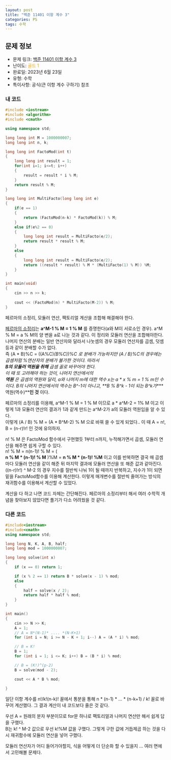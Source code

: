 ```yaml
---
layout: post
title: "백준 11401 이항 계수 3"
categories: PS
tags: 수학
---
```


## 문제 정보
- 문제 링크: [백준 11401 이항 계수 3](https://www.acmicpc.net/problem/11401)
- 난이도: <span style="color:#FFA500">골드 1</span>
- 완료일: 2023년 6월 23일
- 유형: 수학
- 특이사항: 공식(큰 이항 계수 구하기) 참조

### 내 코드

```C++
#include <iostream>
#include <algorithm>
#include <cmath>

using namespace std;

long long int M = 1000000007;
long long int n, k;

long long int FactoMod(int t)
{
	long long int result = 1;
	for(int i=1; i<=t; i++)
	{
		result = result * i % M;
	}
	return result % M;
}

long long int MultiFacto(long long int e)
{
	if(e == 1)
	{
		return (FactoMod(n-k) * FactoMod(k)) % M;
	}
	else if(e%2 == 0)
	{
		long long int result = MultiFacto(e/2);
		return result * result % M;
	}
	else
	{
		long long int result = MultiFacto(e/2);
		return ((result * result) % M * (MultiFacto(1) % M)) %M;	
	}
}

int main(void)
{	
	cin >> n >> k;
	
	cout << (FactoMod(n) * MultiFacto(M-2)) % M;
}
```

페르마의 소정리, 모듈러 연산, 팩토리얼 계산을 조합해 해결해야 한다.

[페르마의 소정리](<https://rebro.kr/105>)는 **a^M-1 % M = 1 % M** 를 증명한다(a와 M이 서로소인 경우). a^M % M = a % M의 양 변을 a로 나눈 것과 같다. 이 정리와 모듈러 연산을 조합해야한다.  
나머지 연산의 분배는 일반 연산자와 달라서 나눗셈의 경우 모듈러 연산자를 곱셈, 덧셈 등과 같이 분배할 수가 없다.  
즉 (A * B)%C = ((A%C)*(B%C))%C 로 분배가 가능하지만 (A / B)%C의 경우에는 곱셈처럼 %연산자의 분배가 불가한 것이다. 따라서   
**B의 모듈러 역원을 취해** 곱셈 꼴로 바꾸어야 한다.  
이 때 또 고려해야 하는 것이, 나머지 연산에서의   
**역원** 은 곱셈의 역원와 달리, a와 나머지 m에 대한 역수 x는 a * x % m = 1 % m인 수이다. B의 나머지 연산에서의 역수는 B^-1이 아니고, **B % B^k - 1이 되는 B^k가****역원(역수)****인 것** 이다.

페르마의 소정리를 이용해, a^M-1 % M = 1 % M 이므로 a * a^M-2 = 1% M 이고 이렇게 1과 모듈러 연산의 결과가 1과 같게 만드는 a^M-2가 a의 모듈러 역원임을 알 수 있다.   
이렇게 (A / B) % M = (A * B^M-2) % M 으로 바꿔 쓸 수 있게 되었다.. 이 때 A = n!, B = (n-r)!r! 인 것에 유의하자.  

n! % M 은 FactoMod 함수에서 구현했듯 1부터 n까지, 누적해가면서 곱셈, 모듈러 연산을 해주면 쉽게 구할 수 있다.  
n! % M = n(n-1)! % M = (  
**n % M * (n-1)! % M** )%M = **n % M * (n-1)! %M** 이고 이를 반복하면 결국 매 곱셈마다 모듈러 연산을 같이 해준 뒤 마지막 결과에 모듈러 연산을 또 해준 값과 같아진다.  
((n-r)!r!) ^ M-2 의 경우 지수를 절반씩 나눠 1이 될 때까지 반복하고, 지수가 1이 되면 밑을 FactoMod함수를 이용해 계산한다. 이렇게 매개변수를 절반씩 줄여가는 방식의 재귀함수를 이용해서 계산할 수 있었다.  

계산을 다 하고 나면 코드 자체는 간단해진다. 페르마의 소정리부터 해서 여러 수학적 개념을 찾아보지 않았다면 풀기가 다소 어려웠을 것 같다.

### 다른 코드

```C++
#include<iostream>
#include<cmath>
using namespace std;

long long N, K, A, B, half;
long long mod = 1000000007;

long long solve(int x)
{
	if (x == 0) return 1;

	if (x % 2 == 1) return B * solve(x - 1) % mod;
	else
	{
		half = solve(x / 2);
		return half * half % mod;
	}
}

int main()
{
	cin >> N >> K;
	A = 1;
	// A = N*(N-1)* .... *(N-K+1)
	for (int i = N; i >= N - K + 1; i--) A = (A * i) % mod;

	// B = K!
	B = 1;
	for (int i = 1; i <= K; i++) B = (B * i) % mod;

	// B = (K!)^(p-2)
	B = solve(mod - 2);

	cout << A * B % mod;
	            
}
```

일단 이항 계수를 n!/k!(n-k)! 꼴에서 통분을 통해 n * (n-1) * … * (n-k+1) / k! 꼴로 바꾸어 계산했다. 그 결과 계산이 내 코드보다 줄은 것 같다. 

우선 A = 원래의 분자 부분이므로 for문 하나로 팩토리얼과 나머지 연산만 해서 쉽게 답을 구했다.  
B는 k! ^ M-2 값으로 우선 k!%M 값을 구했다. 그렇게 구한 값에 거듭제곱 하는 것을 다시 재귀함수에 모듈러 연산을 넣어 구했다.   

모듈러 연산자가 어디 들어가야할지, 식을 어떻게 더 단순화 할 수 있을지 … 여러 면에서 고민해볼 문제다.
